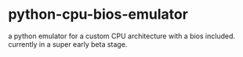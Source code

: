 # python-cpu-bios-emulator
a python emulator for a custom CPU architecture with a bios included. currently in a super early beta stage.
